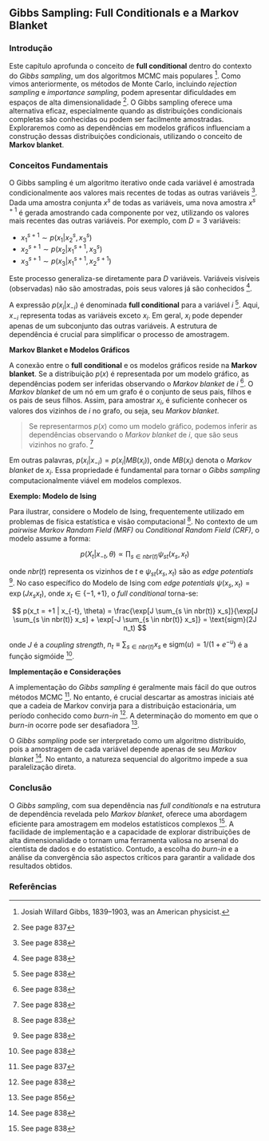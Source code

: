 ## Gibbs Sampling: Full Conditionals e a Markov Blanket

### Introdução

Este capítulo aprofunda o conceito de **full conditional** dentro do contexto do *Gibbs sampling*, um dos algoritmos MCMC mais populares [^3]. Como vimos anteriormente, os métodos de Monte Carlo, incluindo *rejection sampling* e *importance sampling*, podem apresentar dificuldades em espaços de alta dimensionalidade [^24.1]. O Gibbs sampling oferece uma alternativa eficaz, especialmente quando as distribuições condicionais completas são conhecidas ou podem ser facilmente amostradas. Exploraremos como as dependências em modelos gráficos influenciam a construção dessas distribuições condicionais, utilizando o conceito de **Markov blanket**.

### Conceitos Fundamentais

O Gibbs sampling é um algoritmo iterativo onde cada variável é amostrada condicionalmente aos valores mais recentes de todas as outras variáveis [^24.2]. Dada uma amostra conjunta $x^s$ de todas as variáveis, uma nova amostra $x^{s+1}$ é gerada amostrando cada componente por vez, utilizando os valores mais recentes das outras variáveis. Por exemplo, com $D = 3$ variáveis:

*   $x_1^{s+1} \sim p(x_1 | x_2^s, x_3^s)$
*   $x_2^{s+1} \sim p(x_2 | x_1^{s+1}, x_3^s)$
*   $x_3^{s+1} \sim p(x_3 | x_1^{s+1}, x_2^{s+1})$

Este processo generaliza-se diretamente para $D$ variáveis. Variáveis visíveis (observadas) não são amostradas, pois seus valores já são conhecidos [^24.2].

A expressão $p(x_i | x_{-i})$ é denominada **full conditional** para a variável $i$ [^24.2]. Aqui, $x_{-i}$ representa todas as variáveis exceto $x_i$. Em geral, $x_i$ pode depender apenas de um subconjunto das outras variáveis. A estrutura de dependência é crucial para simplificar o processo de amostragem.

**Markov Blanket e Modelos Gráficos**

A conexão entre o **full conditional** e os modelos gráficos reside na **Markov blanket**. Se a distribuição $p(x)$ é representada por um modelo gráfico, as dependências podem ser inferidas observando o *Markov blanket* de $i$ [^24.2]. O *Markov blanket* de um nó em um grafo é o conjunto de seus pais, filhos e os pais de seus filhos. Assim, para amostrar $x_i$, é suficiente conhecer os valores dos vizinhos de $i$ no grafo, ou seja, seu *Markov blanket*.

> Se representarmos $p(x)$ como um modelo gráfico, podemos inferir as dependências observando o *Markov blanket* de $i$, que são seus vizinhos no grafo. [^24.2]

Em outras palavras, $p(x_i | x_{-i}) = p(x_i | MB(x_i))$, onde $MB(x_i)$ denota o *Markov blanket* de $x_i$. Essa propriedade é fundamental para tornar o *Gibbs sampling* computacionalmente viável em modelos complexos.

**Exemplo: Modelo de Ising**

Para ilustrar, considere o Modelo de Ising, frequentemente utilizado em problemas de física estatística e visão computacional [^24.2.2]. No contexto de um *pairwise Markov Random Field (MRF)* ou *Conditional Random Field (CRF)*, o modelo assume a forma:

$$
p(X_t | x_{-t}, \theta) \propto \prod_{s \in nbr(t)} \psi_{st}(x_s, x_t)
$$

onde $nbr(t)$ representa os vizinhos de $t$ e $\psi_{st}(x_s, x_t)$ são as *edge potentials* [^24.2.2]. No caso específico do Modelo de Ising com *edge potentials* $\psi(x_s, x_t) = \exp(J x_s x_t)$, onde $x_t \in \{-1, +1\}$, o *full conditional* torna-se:

$$
p(x_t = +1 | x_{-t}, \theta) = \frac{\exp[J \sum_{s \in nbr(t)} x_s]}{\exp[J \sum_{s \in nbr(t)} x_s] + \exp[-J \sum_{s \in nbr(t)} x_s]} = \text{sigm}(2J n_t)
$$

onde $J$ é a *coupling strength*, $n_t \equiv \sum_{s \in nbr(t)} x_s$ e $\text{sigm}(u) = 1/(1 + e^{-u})$ é a função sigmóide [^24.2.2].

**Implementação e Considerações**

A implementação do *Gibbs sampling* é geralmente mais fácil do que outros métodos MCMC [^24.1]. No entanto, é crucial descartar as amostras iniciais até que a cadeia de Markov convirja para a distribuição estacionária, um período conhecido como *burn-in* [^24.2]. A determinação do momento em que o *burn-in* ocorre pode ser desafiadora [^24.4.1].

O *Gibbs sampling* pode ser interpretado como um algoritmo distribuído, pois a amostragem de cada variável depende apenas de seu *Markov blanket* [^24.2]. No entanto, a natureza sequencial do algoritmo impede a sua paralelização direta.

### Conclusão

O *Gibbs sampling*, com sua dependência nas *full conditionals* e na estrutura de dependência revelada pelo *Markov blanket*, oferece uma abordagem eficiente para amostragem em modelos estatísticos complexos [^24.2]. A facilidade de implementação e a capacidade de explorar distribuições de alta dimensionalidade o tornam uma ferramenta valiosa no arsenal do cientista de dados e do estatístico. Contudo, a escolha do *burn-in* e a análise da convergência são aspectos críticos para garantir a validade dos resultados obtidos.

### Referências

[^3]: Josiah Willard Gibbs, 1839–1903, was an American physicist.
[^24.1]: See page 837
[^24.2]: See page 838
[^24.2.2]: See page 838
[^24.4.1]: See page 856
<!-- END -->